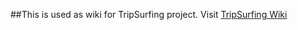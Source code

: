 ##This is used as wiki for TripSurfing project.
Visit [TripSurfing Wiki](https://github.com/TripSurfing/tripsurfing/wiki)
